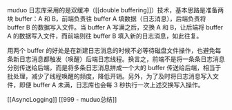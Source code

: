 muduo 日志库采用的是双缓冲（[[double buffering]]）技术，基本思路是准备两块 buffer：A 和 B，前端负责往 buffer A 填数据（日志消息），后端负责将 buffer B 的数据写入文件。当 buffer A 写满之后，交换 A 和 B，让后端将 buffer A 的数据写入文件，而前端则往 buffer B 填入新的日志消息，如此往复。

用两个 buffer 的好处是在新建日志消息的时候不必等待磁盘文件操作，也避免每条新日志消息都触发（唤醒）后端日志线程。换言之，前端不是将一条条日志消息分别传送给后端，而是将多条日志消息拼成一个大的 buffer 传送给后端，相当于批处理，减少了线程唤醒的频度，降低开销。另外，为了及时将日志消息写入文件，即便 buffer A 未满，日志库也会每 3 秒执行一次上述交换写入操作。

[[AsyncLogging]]
[[999 - muduo总结]]